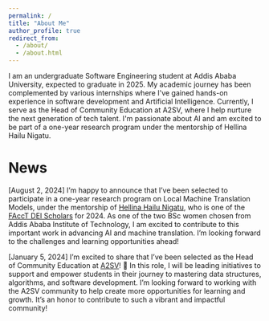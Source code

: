 ```yaml
---
permalink: /
title: "About Me"
author_profile: true
redirect_from: 
  - /about/
  - /about.html
---
```


I am an undergraduate Software Engineering student at Addis Ababa University, expected to graduate in 2025. My academic journey has been complemented by various internships where I've gained hands-on experience in software development and Artificial Intelligence. Currently, I serve as the Head of Community Education at A2SV, where I help nurture the next generation of tech talent. I'm passionate about AI and am excited to be part of a one-year research program under the mentorship of Hellina Hailu Nigatu.

News
======
[August 2, 2024]
I’m happy to announce that I’ve been selected to participate in a one-year research program on Local Machine Translation Models, under the mentorship of [Hellina Hailu Nigatu](https://hhnigatu.github.io/), who is one of the [FAccT DEI Scholars](https://facctconference.org/2024/deischolars) for 2024. As one of the two BSc women chosen from Addis Ababa Institute of Technology, I am excited to contribute to this important work in advancing AI and machine translation. I’m looking forward to the challenges and learning opportunities ahead!

[January 5, 2024]
I’m excited to share that I’ve been selected as the Head of Community Education at [A2SV](https://a2sv.org/)! 🎉 In this role, I will be leading initiatives to support and empower students in their journey to mastering data structures, algorithms, and software development. I’m looking forward to working with the A2SV community to help create more opportunities for learning and growth. It’s an honor to contribute to such a vibrant and impactful community!

